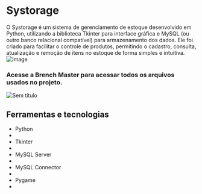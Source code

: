 # Systorage

O Systorage é um sistema de gerenciamento de estoque desenvolvido em Python, utilizando a biblioteca Tkinter para interface gráfica e MySQL (ou outro banco relacional compatível) para armazenamento dos dados. Ele foi criado para facilitar o controle de produtos, permitindo o cadastro, consulta, atualização e remoção de itens no estoque de forma simples e intuitiva.
![image](https://github.com/user-attachments/assets/56a9edc6-030d-47d4-a3d5-005efa1f04d5)

### Acesse a Brench Master para acessar todos os arquivos usados no projeto.
![Sem título](https://github.com/user-attachments/assets/f993fdbc-01a7-44a1-a2ff-043fb4de51a1)

## Ferramentas e tecnologias

<ul>
  <li>Python<li>
  <li>Tkinter<li>
  <li>MySQL Server<li>
  <li>MySQL Connector<li>
  <li>Pygame<li>
<ul>
